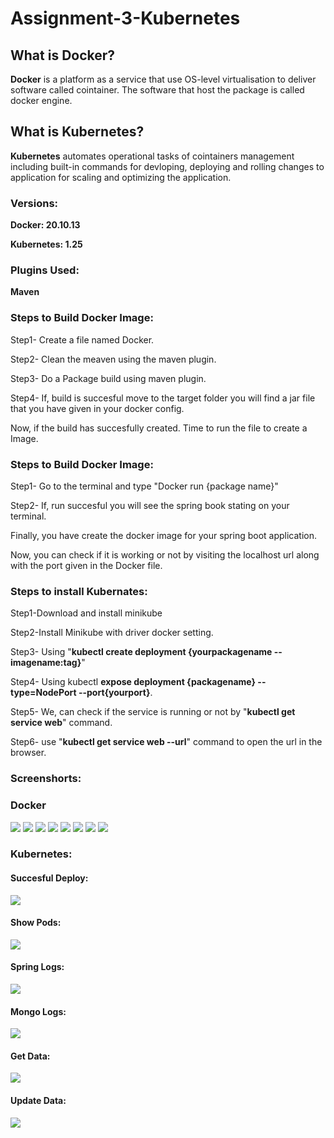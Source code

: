 # Assignment-3-Kubernetes

## What is Docker?

**Docker** is a platform as a service that use OS-level virtualisation to deliver software called cointainer. The software that host the package is called docker engine.

## What is Kubernetes?

**Kubernetes** automates operational tasks of cointainers management including built-in commands for devloping, deploying and rolling changes to application for scaling and optimizing the application. 

### Versions:

**Docker: 20.10.13**

**Kubernetes: 1.25**

### Plugins Used: 

**Maven**

### Steps to Build Docker Image:

Step1- Create a file named Docker.

Step2- Clean the meaven using the maven plugin.

Step3- Do a Package build using maven plugin.

Step4- If, build is succesful move to the target folder you will find a jar file that you have given in your docker config.


Now, if the build has succesfully created. Time to run the file to create a Image.


### Steps to Build Docker Image:

Step1- Go to the terminal and type "Docker run {package name}"

Step2- If, run succesful you will see the spring book stating on your terminal.


Finally, you have create the docker image for your spring boot application.

Now, you can check if it is working or not by visiting the localhost url along with the port given in the Docker file.


### Steps to install Kubernates:

Step1-Download and install minikube

Step2-Install Minikube with driver docker setting.

Step3- Using "**kubectl create deployment {yourpackagename --imagename:tag}**"

Step4- Using kubectl **expose deployment {packagename} --type=NodePort --port{yourport}**.

Step5- We, can check if the service is running or not by "**kubectl get service web**" command.

Step6- use "**kubectl get service web --url**" command to open the url in the browser.


### Screenshorts:

### Docker
![](https://i.imgur.com/wg8hLCv.png)
![](https://i.imgur.com/hUQBnc4.png)
![](https://i.imgur.com/BcBE5MS.png)
![](https://i.imgur.com/BpkFilH.png)
![](https://i.imgur.com/EJGuRmP.png)
![](https://i.imgur.com/BpkFilH.png)
![](https://i.imgur.com/1cjlcqw.png)
![](https://i.imgur.com/S8qDLgS.png)

### Kubernetes:

#### Succesful Deploy:
![](https://i.imgur.com/6pUDHVI.png)
#### Show Pods:
![](https://i.imgur.com/ymRsM8Q.png)
#### Spring Logs:
![](https://i.imgur.com/fMELjJR.png)
#### Mongo Logs:
![](https://i.imgur.com/DhKhiZ1.png)
#### Get Data:
![](https://i.imgur.com/BWQOKG9.png)
#### Update Data:
![](https://i.imgur.com/CVhNB3A.png)
